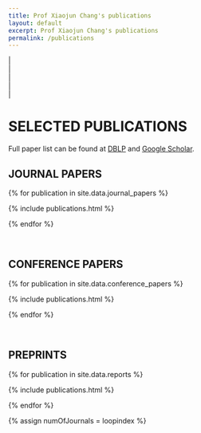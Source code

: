 ```yaml
---
title: Prof Xiaojun Chang's publications
layout: default
excerpt: Prof Xiaojun Chang's publications
permalink: /publications
---
```


| <a href="mailto:cxj273#gmail.com" target="_blank" style="text-align:center; display:block"><i class="fa fa-envelope ai-3x"></i></a> | <a href="{{ site.google_scholar_url }}" target="_blank" style="text-align:center; display:block"><i class="fa fa-google ai-3x"></i></a> | <a href="https://linkedin.com/in/{{ site.linkedin_username }}" target="_blank" style="text-align:center; display:block"><i class="fa fa-linkedin ai-3x"></i></a> | <a href="https://profiles.uts.edu.au/XiaoJun.Chang" target="_blank" style="text-align:center; display:block"><i class="fa fa-graduation-cap ai-3x"></i></a> |

# SELECTED PUBLICATIONS

Full paper list can be found at [DBLP](https://dblp.org/pers/c/Chang:Xiaojun.html) and [Google Scholar](https://scholar.google.com/citations?hl=en&user=8suupocAAAAJ).

## JOURNAL PAPERS

{% for publication in site.data.journal_papers %}

{% include publications.html %}

{% endfor %}

<p>&nbsp;</p>


## CONFERENCE PAPERS

{% for publication in site.data.conference_papers %}

{% include publications.html %}

{% endfor %}

<p>&nbsp;</p>

## PREPRINTS

{% for publication in site.data.reports %}

{% include publications.html %}

{% endfor %}

{% assign numOfJournals = loopindex %}



